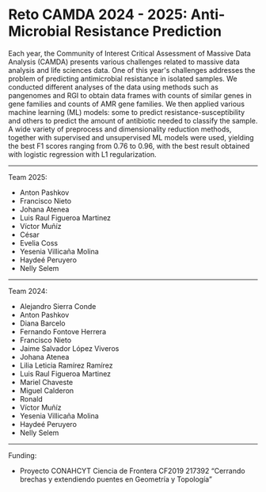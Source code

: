 # Reto CAMDA 2024 - 2025: Anti-Microbial Resistance Prediction

Each year, the Community of Interest Critical Assessment of Massive Data Analysis (CAMDA) presents various challenges related to massive data analysis and life sciences data. One of this year's challenges addresses the problem of predicting antimicrobial resistance in isolated samples. We conducted different analyses of the data using methods such as pangenomes and RGI to obtain data frames with counts of similar genes in gene families and counts of AMR gene families.  We then applied various machine learning (ML) models: some to predict resistance-susceptibility and others to predict the amount of antibiotic needed to classify the sample. A wide variety of preprocess and dimensionality reduction methods, together with supervised and unsupervised ML models were used, yielding the best F1 scores ranging from 0.76 to 0.96, with the best result obtained with logistic regression with L1 regularization.

-----

Team 2025: 

- Anton Pashkov
- Francisco Nieto
- Johana Atenea
- Luis Raul Figueroa Martinez
- Víctor Muñíz
- César
- Evelia Coss
- Yesenia Villicaña Molina
- Haydeé Peruyero
- Nelly Selem


-----

Team 2024: 

- Alejandro Sierra Conde
- Anton Pashkov
- Diana Barcelo
- Fernando Fontove Herrera
- Francisco Nieto
- Jaime Salvador López Viveros
- Johana Atenea
- Lilia Leticia Ramírez Ramírez
- Luis Raul Figueroa Martinez
- Mariel Chaveste
- Miguel Calderon
- Ronald
- Víctor Muñíz
- Yesenia Villicaña Molina
- Haydeé Peruyero
- Nelly Selem

-----

Funding:

- Proyecto CONAHCYT Ciencia de Frontera CF2019 217392 “Cerrando brechas y extendiendo puentes en Geometría y Topología”
